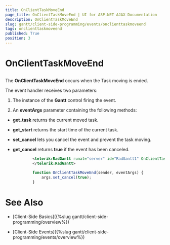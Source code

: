 ```yaml
---
title: OnClientTaskMoveEnd
page_title: OnClientTaskMoveEnd | UI for ASP.NET AJAX Documentation
description: OnClientTaskMoveEnd
slug: gantt/client-side-programming/events/onclienttaskmoveend
tags: onclienttaskmoveend
published: True
position: 3
---
```


# OnClientTaskMoveEnd



## 

The __OnClientTaskMoveEnd__ occurs when the Task moving is ended.

The event handler receives two parameters:

1. The instance of the __Gantt__ control firing the event.

1. An __eventArgs__ parameter containing the following methods:

* __get_task__ returns the current moved task.

* __get_start__ returns the start time of the current task.

* __set_cancel__ lets you cancel the event and prevent the task moving.

* __get_cancel__ returns __true__ if the event has been canceled.

````XML
	        <telerik:RadGantt runat="server" id="RadGantt1" OnClientTaskMoveEnd="OnClientTaskMoveEnd">
	        </telerik:RadGantt>
````



````JavaScript
	        function OnClientTaskMoveEnd(sender, eventArgs) {
	            args.set_cancel(true);
	        }
````



# See Also

 * [Client-Side Basics]({%slug gantt/client-side-programming/overview%})

 * [Client-Side Events]({%slug gantt/client-side-programming/events/overview%})
